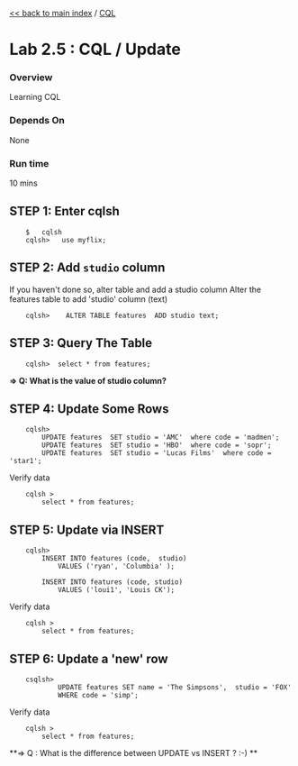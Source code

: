 <link rel='stylesheet' href='../assets/css/main.css'/>

[<< back to main index](../README.md)  / [CQL](README.md)

Lab 2.5 : CQL / Update
=========================

### Overview
Learning CQL

### Depends On 
None

### Run time
10 mins



## STEP 1:  Enter cqlsh
```
    $   cqlsh
    cqlsh>   use myflix;
```

## STEP 2:  Add `studio` column
If you haven't done so, alter table and add a studio column
Alter the features table to add 'studio' column (text)
```
    cqlsh>    ALTER TABLE features  ADD studio text;
```


## STEP 3: Query The Table
```
    cqlsh>  select * from features;
```

**=> Q: What is the value of studio column?** 


## STEP 4:  Update Some Rows
```
    cqlsh>
        UPDATE features  SET studio = 'AMC'  where code = 'madmen';
        UPDATE features  SET studio = 'HBO'  where code = 'sopr';
        UPDATE features  SET studio = 'Lucas Films'  where code = 'star1';
```

Verify data
```
    cqlsh >    
        select * from features;
```

## STEP 5:  Update via INSERT
```
    cqlsh>
        INSERT INTO features (code,  studio)
            VALUES ('ryan', 'Columbia' );

        INSERT INTO features (code, studio)
            VALUES ('loui1', 'Louis CK');
```

Verify data
```
    cqlsh >    
        select * from features;
```


## STEP 6:   Update a 'new' row
```
    csqlsh>
            UPDATE features SET name = 'The Simpsons',  studio = 'FOX'
            WHERE code = 'simp';
```

Verify data
```
    cqlsh >    
        select * from features;
```

**=> Q : What is the difference between  UPDATE vs INSERT ? :-) **
